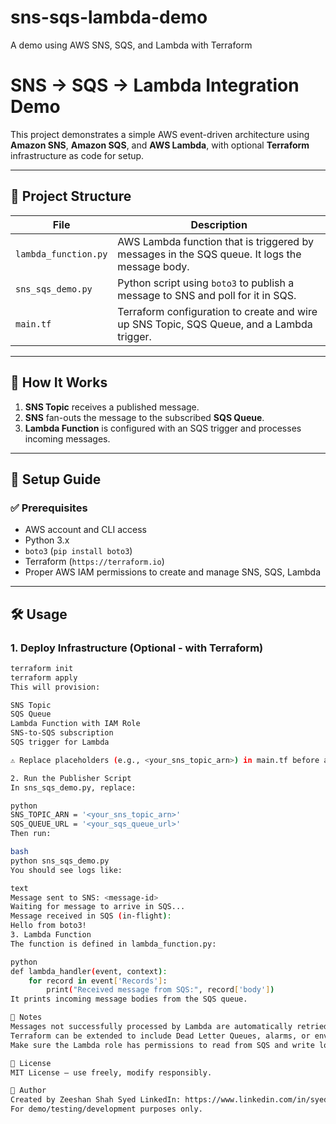 # sns-sqs-lambda-demo
A demo using AWS SNS, SQS, and Lambda with Terraform

# SNS → SQS → Lambda Integration Demo

This project demonstrates a simple AWS event-driven architecture using **Amazon SNS**, **Amazon SQS**, and **AWS Lambda**, with optional **Terraform** infrastructure as code for setup.

---

## 📁 Project Structure

| File                | Description |
|---------------------|-------------|
| `lambda_function.py` | AWS Lambda function that is triggered by messages in the SQS queue. It logs the message body. |
| `sns_sqs_demo.py`    | Python script using `boto3` to publish a message to SNS and poll for it in SQS. |
| `main.tf`            | Terraform configuration to create and wire up SNS Topic, SQS Queue, and a Lambda trigger. |

---

## 🧠 How It Works

1. **SNS Topic** receives a published message.
2. **SNS** fan-outs the message to the subscribed **SQS Queue**.
3. **Lambda Function** is configured with an SQS trigger and processes incoming messages.

---

## 🚀 Setup Guide

### ✅ Prerequisites

- AWS account and CLI access
- Python 3.x
- `boto3` (`pip install boto3`)
- Terraform (`https://terraform.io`)
- Proper AWS IAM permissions to create and manage SNS, SQS, Lambda

---

## 🛠️ Usage

### 1. Deploy Infrastructure (Optional - with Terraform)

```bash
terraform init
terraform apply
This will provision:

SNS Topic
SQS Queue
Lambda Function with IAM Role
SNS-to-SQS subscription
SQS trigger for Lambda

⚠️ Replace placeholders (e.g., <your_sns_topic_arn>) in main.tf before applying.

2. Run the Publisher Script
In sns_sqs_demo.py, replace:

python
SNS_TOPIC_ARN = '<your_sns_topic_arn>'
SQS_QUEUE_URL = '<your_sqs_queue_url>'
Then run:

bash
python sns_sqs_demo.py
You should see logs like:

text
Message sent to SNS: <message-id>
Waiting for message to arrive in SQS...
Message received in SQS (in-flight):
Hello from boto3!
3. Lambda Function
The function is defined in lambda_function.py:

python
def lambda_handler(event, context):
    for record in event['Records']:
        print("Received message from SQS:", record['body'])
It prints incoming message bodies from the SQS queue.

📌 Notes
Messages not successfully processed by Lambda are automatically retried.
Terraform can be extended to include Dead Letter Queues, alarms, or environment variables.
Make sure the Lambda role has permissions to read from SQS and write logs to CloudWatch.

📄 License
MIT License – use freely, modify responsibly.

🙌 Author
Created by Zeeshan Shah Syed LinkedIn: https://www.linkedin.com/in/syed-s-2a3638264/ | Zeeshanshahsyed14@gmail.com
For demo/testing/development purposes only.
